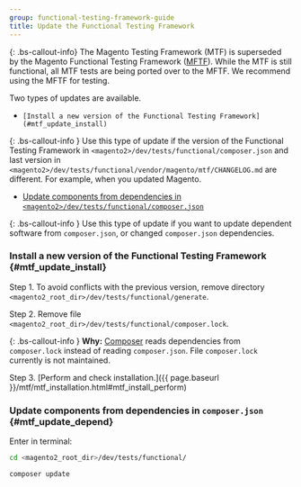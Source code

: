 ```yaml
---
group: functional-testing-framework-guide
title: Update the Functional Testing Framework
---
```


{: .bs-callout-info}
The Magento Testing Framework (MTF) is superseded by the Magento Functional Testing Framework ([MFTF][]).
While the MTF is still functional, all MTF tests are being ported over to the MFTF. We recommend using the MFTF for testing.

Two types of updates are available.

-     [Install a new version of the Functional Testing Framework](#mtf_update_install)

{: .bs-callout-info }
Use this type of update if the version of the Functional Testing Framework in `<magento2>/dev/tests/functional/composer.json` and last version in `<magento2>/dev/tests/functional/vendor/magento/mtf/CHANGELOG.md` are different. For example, when you updated Magento.

-    [Update components from dependencies in `<magento2>/dev/tests/functional/composer.json`](#mtf_update_depend)

{: .bs-callout-info }
Use this type of update if you want to update dependent software from `composer.json`, or changed `composer.json` dependencies.

### Install a new version of the Functional Testing Framework {#mtf_update_install}

Step 1.    To avoid conflicts with the previous version, remove directory `<magento2_root_dir>/dev/tests/functional/generate`.

Step 2.    Remove file `<magento2_root_dir>/dev/tests/functional/composer.lock`.

{: .bs-callout-info }
**Why:** [Composer](https://glossary.magento.com/composer) reads dependencies from `composer.lock` instead of reading `composer.json`. File `composer.lock` currently is not maintained.

Step 3.    [Perform and check installation.]({{ page.baseurl }}/mtf/mtf_installation.html#mtf_install_perform)

### Update components from dependencies in <code>composer.json</code> {#mtf_update_depend}

Enter in terminal:

```bash
cd <magento2_root_dir>/dev/tests/functional/
```

```bash
composer update
```

[MFTF]: https://devdocs.magento.com/mftf/docs/introduction.html
